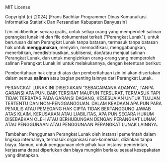 MIT License

Copyright (c) [2024] [Frans Bachtiar Programmer Dinas Komunuikasi Informatika Statistik Dan Persandian Kabupaten Banyuasin]

Izin ini diberikan secara gratis, untuk setiap orang yang memperoleh salinan perangkat lunak ini dan file dokumentasi terkait ("Perangkat Lunak"), untuk berurusan dalam Perangkat Lunak tanpa batasan, termasuk tanpa batasan hak untuk **menggunakan**, menyalin, memodifikasi, menggabungkan, menerbitkan, mendistribusikan, sublisensi, dan/atau menjual salinan Perangkat Lunak, dan untuk mengizinkan orang-orang yang memperoleh salinan Perangkat Lunak ini untuk melakukannya, dengan ketentuan berikut:

Pemberitahuan hak cipta di atas dan pemberitahuan izin ini akan disertakan dalam semua **salinan** atau bagian penting lainnya dari Perangkat Lunak.

PERANGKAT LUNAK INI DISEDIAKAN "SEBAGAIMANA ADANYA", TANPA GARANSI APA PUN, BAIK TERSIRAT MAUPUN TERSURAT, TERMASUK TAPI TIDAK TERBATAS PADA GARANSI DAGANG, KESESUAIAN UNTUK TUJUAN TERTENTU DAN NON-PENGGANGGUAN. DALAM KEADAAN APA PUN PARA PENULIS ATAU PEMEGANG HAK CIPTA TIDAK BERTANGGUNG JAWAB ATAS KLAIM, KERUSAKAN ATAU LIABILITAS, APA PUN SECARA HUKUM DISEBABKAN OLEH ATAU BERHUBUNGAN DENGAN PERANGKAT LUNAK ATAU PENGGUNAAN ATAU PENGGUNAAN PERANGKAT LUNAK LAINNYA.

Tambahan:
Penggunaan Perangkat Lunak oleh instansi pemerintah dalam lingkup internalnya, termasuk organisasi non-komersial, diizinkan tanpa biaya. Namun, untuk penggunaan oleh pihak luar instansi pemerintah, kerjasama dapat diperlukan dan biaya mungkin berlaku sesuai kesepakatan yang ditetapkan.
